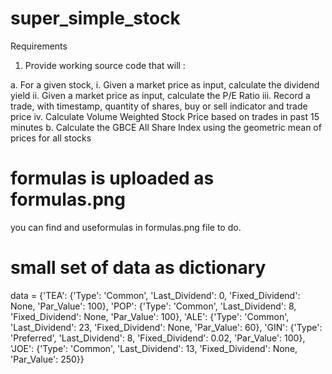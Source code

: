 # super_simple_stock


Requirements
1. Provide working source code that will :

a. For a given stock,
i. Given a market price as input, calculate the dividend yield
ii. Given a market price as input, calculate the P/E Ratio
iii. Record a trade, with timestamp, quantity of shares, buy or sell indicator and
trade price
iv. Calculate Volume Weighted Stock Price based on trades in past 15 minutes
b. Calculate the GBCE All Share Index using the geometric mean of prices for all stocks

# formulas is uploaded as formulas.png
you can find and useformulas in formulas.png file to do.



# small set of data as dictionary

data = {'TEA': {'Type': 'Common', 'Last_Dividend': 0, 'Fixed_Dividend': None, 'Par_Value': 100},
        'POP': {'Type': 'Common', 'Last_Dividend': 8, 'Fixed_Dividend': None, 'Par_Value': 100},
        'ALE': {'Type': 'Common', 'Last_Dividend': 23, 'Fixed_Dividend': None, 'Par_Value': 60},
        'GIN': {'Type': 'Preferred', 'Last_Dividend': 8, 'Fixed_Dividend': 0.02, 'Par_Value': 100},
        'JOE': {'Type': 'Common', 'Last_Dividend': 13, 'Fixed_Dividend': None, 'Par_Value': 250}}
       
  
